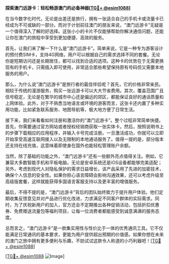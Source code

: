 **探索澳门远游卡：轻松畅游澳门的必备神器[[TG💪+ @esim1088](https://t.me/s/esim1088)]**

在当今数字化时代，无论是出差还是旅行，拥有一张适合自己的手机卡或流量卡已经成为不可或缺的一部分。而对于计划前往澳门的朋友来说，“澳门远游卡”无疑是一个值得深入了解的好选择。这张小小的卡片不仅能够帮助你解决通信问题，还能让你在澳门的旅程中享受到更加便捷、高效的服务。

首先，让我们来了解一下什么是“澳门远游卡”。简单来说，它是一种专为游客设计的预付费SIM卡，支持4G网络，用户可以根据自己的需求选择不同的套餐。无论你是短期访问还是长期居住，都可以找到合适的选项。这种卡的优势在于无需更换现有的手机卡，只需插入即可使用，非常适合那些希望保持原有号码但又需要本地服务的用户。

那么，为什么说“澳门远游卡”是旅行者的最佳伴侣呢？首先，它的价格非常亲民。相较于传统的漫游服务，购买一张远游卡可以大大节省费用。其次，覆盖范围广且信号稳定，无论是在繁华的城市中心还是偏远的郊区，都能保证良好的通话质量和上网体验。此外，对于不熟悉当地语言或环境的游客而言，这张卡还内置了多种实用功能，比如紧急联系服务、地图导航等，极大地方便了日常生活。

接下来，我们来看看如何注册和激活你的“澳门远游卡”。整个过程非常简单快捷。首先，你需要通过官方网站或者授权经销商获取一张实体卡。然后，按照说明书上的步骤下载相应的应用程序，并输入卡号完成注册。一旦激活成功，你就可以立即开始享受高速互联网接入以及无限制的本地通话服务了。值得一提的是，部分版本还支持在线充值，这意味着即使身在国外也能轻松管理账户余额。

当然，除了基础的功能之外，“澳门远游卡”还有一些额外亮点值得关注。例如，它兼容大多数智能手机和平板电脑，无论是安卓系统还是iOS设备都能够完美适配；另外，考虑到现代人对隐私保护的需求日益增长，该产品采用了先进的加密技术，确保个人信息的安全性。如果你担心语言障碍会影响沟通效果，还可以考虑升级至高级版套餐，这样就能获得多国语言客服支持以及更丰富的增值服务。

最后，不得不提的是，“澳门远游卡”背后的团队始终致力于提升用户体验。他们定期收集反馈意见并对产品进行优化改进，力求满足不同客户群体的实际需求。同时，为了庆祝新用户的加入，官方还会不定期推出各种促销活动，包括折扣优惠券、免费赠送流量包等福利项目，让每一位消费者都能感受到诚意满满的服务态度。

总而言之，“澳门远游卡”是一款集实用性与性价比于一体的优秀通讯工具。它不仅能满足日常通讯的基本要求，更能为用户提供超出预期的价值感。如果你想在未来的澳门之旅中拥有更多便利与乐趣，不妨试试这款令人称道的小巧利器吧！[[TG💪+ @esim1088](https://t.me/s/esim1088)]

[[TG💪+ @esim1088](https://t.me/s/esim1088) ![Image](https://i.postimg.cc/4NQfJmqS/Snipaste-2025-05-13-00-14-12.png)]